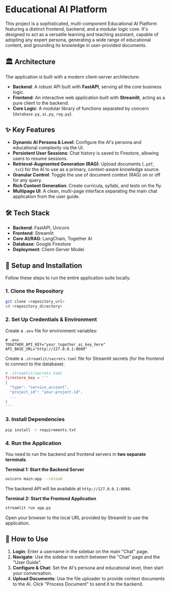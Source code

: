 # Educational AI Platform

This project is a sophisticated, multi-component Educational AI Platform featuring a distinct frontend, backend, and a modular logic core. It's designed to act as a versatile learning and teaching assistant, capable of adopting any expert persona, generating a wide range of educational content, and grounding its knowledge in user-provided documents.

## 🏛️ Architecture

The application is built with a modern client-server architecture:

- **Backend**: A robust API built with **FastAPI**, serving all the core business logic.
- **Frontend**: An interactive web application built with **Streamlit**, acting as a pure client to the backend.
- **Core Logic**: A modular library of functions separated by concern (`database.py`, `ai.py`, `rag.py`).

## ✨ Key Features

- **Dynamic AI Persona & Level**: Configure the AI's persona and educational complexity via the UI.
- **Persistent User Sessions**: Chat history is saved to Firestore, allowing users to resume sessions.
- **Retrieval-Augmented Generation (RAG)**: Upload documents (`.pdf`, `.txt`) for the AI to use as a primary, context-aware knowledge source.
- **Granular Control**: Toggle the use of document context (RAG) on or off for any query.
- **Rich Content Generation**: Create curricula, syllabi, and tests on the fly.
- **Multipage UI**: A clean, multi-page interface separating the main chat application from the user guide.

## 🛠️ Tech Stack

- **Backend**: FastAPI, Uvicorn
- **Frontend**: Streamlit
- **Core AI/RAG**: LangChain, Together AI
- **Database**: Google Firestore
- **Deployment**: Client-Server Model

## 🚀 Setup and Installation

Follow these steps to run the entire application suite locally.

### 1. Clone the Repository

```bash
git clone <repository_url>
cd <repository_directory>
```

### 2. Set Up Credentials & Environment

Create a `.env` file for environment variables:
```
# .env
TOGETHER_API_KEY="your_together_ai_key_here"
API_BASE_URL="http://127.0.0.1:8000"
```

Create a `.streamlit/secrets.toml` file for Streamlit secrets (for the frontend to connect to the database):
```toml
# .streamlit/secrets.toml
firestore_key = '''
{
  "type": "service_account",
  "project_id": "your-project-id",
  ...
}
'''
```

### 3. Install Dependencies

```bash
pip install -r requirements.txt
```

### 4. Run the Application

You need to run the backend and frontend servers in **two separate terminals**.

**Terminal 1: Start the Backend Server**
```bash
uvicorn main:app --reload
```
The backend API will be available at `http://127.0.0.1:8000`.

**Terminal 2: Start the Frontend Application**
```bash
streamlit run app.py
```
Open your browser to the local URL provided by Streamlit to use the application.

## 📖 How to Use

1.  **Login**: Enter a username in the sidebar on the main "Chat" page.
2.  **Navigate**: Use the sidebar to switch between the "Chat" page and the "User Guide".
3.  **Configure & Chat**: Set the AI's persona and educational level, then start your conversation.
4.  **Upload Documents**: Use the file uploader to provide context documents to the AI. Click "Process Document" to send it to the backend.
